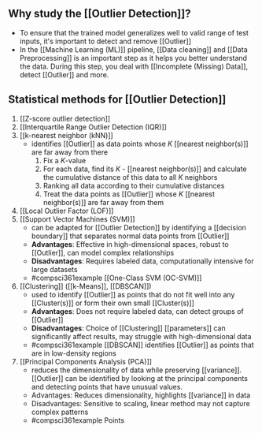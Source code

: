 ## Why study the [[Outlier Detection]]?
- To ensure that the trained model generalizes well to valid range of test inputs, it's important to detect and remove [[Outlier]]
- In the [[Machine Learning (ML)]] pipeline, [[Data cleaning]] and [[Data Preprocessing]] is an important step as it helps you better understand the data. During this step, you deal with [[Incomplete (Missing) Data]], detect [[Outlier]] and more.
## Statistical methods for [[Outlier Detection]]
1. [[Z-score outlier detection]]
2. [[Interquartile Range Outlier Detection (IQR)]]
3. [[k-nearest neighbor (kNN)]]
	- identifies [[Outlier]] as data points whose $K$ [[nearest neighbor(s)]] are far away from there
		1. Fix a $K$-value
		2. For each data, find its $K$ - [[nearest neighbor(s)]] and calculate the cumulative distance of this data to all $K$ neighbors
		3. Ranking all data according to their cumulative distances
		4. Treat the data points as [[Outlier]] whose $K$ [[nearest neighbor(s)]] are far away from them
4. [[Local Outlier Factor (LOF)]]
5. [[Support Vector Machines (SVM)]]
	- can be adapted for [[Outlier Detection]] by identifying a [[decision boundary]] that separates normal data points from [[Outlier]]
	- **Advantages**: Effective in high-dimensional spaces, robust to [[Outlier]], can model complex relationships
	- **Disadvantages**: Requires labeled data, computationally intensive for large datasets
	- #compsci361example [[One-Class SVM (OC-SVM)]]
6. [[Clustering]] ([[k-Means]], [[DBSCAN]])
	- used to identify [[Outlier]] as points that do not fit well into any [[Cluster(s)]] or form their own small [[Cluster(s)]]
	- **Advantages**: Does not require labeled data, can detect groups of [[Outlier]]
	- **Disadvantages**: Choice of [[Clustering]] [[parameters]] can significantly affect results, may struggle with high-dimensional data
	- #compsci361example [[DBSCAN]] identifies [[Outlier]] as points that are in low-density regions
7. [[Principal Components Analysis (PCA)]]
	- reduces the dimensionality of data while preserving [[variance]]. [[Outlier]] can be identified by looking at the principal components and detecting points that have unusual values.
	- Advantages: Reduces dimensionality, highlights [[variance]] in data
	- Disadvantages: Sensitive to scaling, linear method may not capture complex patterns
	- #compsci361example Points 
